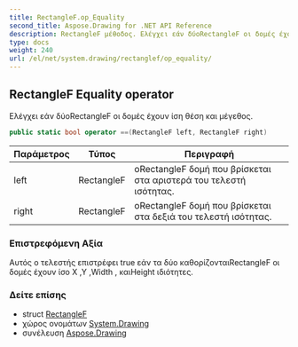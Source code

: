 ```yaml
---
title: RectangleF.op_Equality
second_title: Aspose.Drawing for .NET API Reference
description: RectangleF μέθοδος. Ελέγχει εάν δύοRectangleF οι δομές έχουν ίση θέση και μέγεθος.
type: docs
weight: 240
url: /el/net/system.drawing/rectanglef/op_equality/
---
```

## RectangleF Equality operator

Ελέγχει εάν δύοRectangleF οι δομές έχουν ίση θέση και μέγεθος.

```csharp
public static bool operator ==(RectangleF left, RectangleF right)
```

| Παράμετρος | Τύπος | Περιγραφή |
| --- | --- | --- |
| left | RectangleF | οRectangleF δομή που βρίσκεται στα αριστερά του τελεστή ισότητας. |
| right | RectangleF | οRectangleF δομή που βρίσκεται στα δεξιά του τελεστή ισότητας. |

### Επιστρεφόμενη Αξία

Αυτός ο τελεστής επιστρέφει true εάν τα δύο καθορίζονταιRectangleF οι δομές έχουν ίσο X ,Y ,Width , καιHeight ιδιότητες.

### Δείτε επίσης

* struct [RectangleF](../)
* χώρος ονομάτων [System.Drawing](../../rectanglef/)
* συνέλευση [Aspose.Drawing](../../../)


